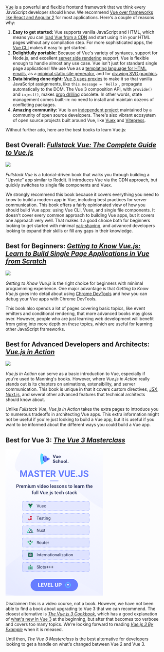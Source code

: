 [Vue](https://vuejs.org/) is a powerful and flexible frontend framework that we think
every JavaScript developer should know. We recommend [Vue over frameworks like React and Angular 2](https://www.getrevue.co/profile/masteringjs/issues/5-reasons-why-vue-is-better-than-react-247970) for most applications. Here's a couple of reasons why:

1. **Easy to get started:** Vue supports vanilla JavaScript and HTML, which means you can [load Vue from a CDN](https://masteringjs.io/tutorials/vue/cdn) and start using it in your HTML pages without any compilation step. For more sophisticated apps, the [Vue CLI](/tutorials/vue/cli) makes it easy to get started.
2. **Delightfully portable:** Because of Vue's variety of syntaxes, support for Node.js, and excellent [server side rendering](/tutorials/vue/ssr) support, Vue is flexible enough to handle almost any use case. Vue isn't just for standard single page applications! We use Vue as a [templating language for HTML emails](https://www.getrevue.co/profile/masteringjs/issues/converting-vanilla-html-to-vue-242335), as a [minimal static site generator](http://thecodebarbarian.com/using-vue-as-a-node-js-static-site-generator.html), and for [drawing SVG graphics](/tutorials/vue/svg).
3. **Data binding done right:** [Vue 3 uses proxies](https://www.getrevue.co/profile/masteringjs/issues/lessons-from-upgrading-to-vue-3-300088) to make it so that vanilla JavaScript assignments, like `this.message = 'Hello'`, propagate automatically to the DOM. The Vue 3 composition API, with `provide()` and `inject()`, makes [prop drilling](https://kentcdodds.com/blog/prop-drilling) obsolete. In other words, state management comes built-in: no need to install and maintain dozens of conflicting packages.
4. **Amazing community:** Vue is an [independent project](https://www.getrevue.co/profile/masteringjs/issues/the-benefits-of-indie-open-source-software-222278) maintained by a community of open source developers. There's also vibrant ecosystem of open source projects built around Vue, like [Vuex](http://npmjs.com/package/vuex) and [Vitepress](https://www.npmjs.com/package/vitepress).

Without further ado, here are the best books to learn Vue.js:

## Best Overall: [_Fullstack Vue: The Complete Guide to Vue.js_](https://www.amazon.com/gp/product/1987595297/ref=as_li_tl?ie=UTF8&camp=1789&creative=9325&creativeASIN=1987595297&linkCode=as2&tag=codebarbarian-20&linkId=7eebd267324f4c5d2716ca0d72358f24)

<div class="image-pull-left">
<a target="_blank"  href="https://www.amazon.com/gp/product/1987595297/ref=as_li_tl?ie=UTF8&camp=1789&creative=9325&creativeASIN=1987595297&linkCode=as2&tag=codebarbarian-20&linkId=7eebd267324f4c5d2716ca0d72358f24"><img border="0" src="//ws-na.amazon-adsystem.com/widgets/q?_encoding=UTF8&MarketPlace=US&ASIN=1987595297&ServiceVersion=20070822&ID=AsinImage&WS=1&Format=_SL250_&tag=codebarbarian-20"></a>
</div>

_Fullstack Vue_ is a tutorial-driven book that walks you through building a "Upvote" app similar to Reddit. It introduces Vue via the CDN approach, but quickly switches to single file components and Vuex.

We strongly recommend this book because it covers everything you need to know to build a modern app in Vue, including best practices for server communication. This book offers a fairly opinionated view of how you should build Vue apps: using Vue CLI, Vuex, and single file components. It doesn't cover every common approach to building Vue apps, but it covers one approach very well. That makes it a good choice both for beginners looking to get started with minimal [yak-shaving](https://americanexpress.io/yak-shaving/), and advanced developers looking to expand their skills or fill any gaps in their knowledge.

<div style="clear: both"></div>

## Best for Beginners: [_Getting to Know Vue.js: Learn to Build Single Page Applications in Vue from Scratch_](https://www.amazon.com/gp/product/1484237803/ref=as_li_tl?ie=UTF8&camp=1789&creative=9325&creativeASIN=1484237803&linkCode=as2&tag=codebarbarian-20&linkId=28b566f9dbc8f765c821ee669779b500)

<div class="image-pull-left">
<a target="_blank"  href="https://www.amazon.com/gp/product/1484237803/ref=as_li_tl?ie=UTF8&camp=1789&creative=9325&creativeASIN=1484237803&linkCode=as2&tag=codebarbarian-20&linkId=28b566f9dbc8f765c821ee669779b500"><img border="0" src="//ws-na.amazon-adsystem.com/widgets/q?_encoding=UTF8&MarketPlace=US&ASIN=1484237803&ServiceVersion=20070822&ID=AsinImage&WS=1&Format=_SL250_&tag=codebarbarian-20" ></a>
</div>

_Getting to Know Vue.js_ is the right choice for beginners with minimal programming experience. One major advantage is that _Getting to Know Vue.js_ goes into detail about using [Chrome DevTools](https://developers.google.com/web/tools/chrome-devtools) and how you can debug your Vue apps with Chrome DevTools.

This book also spends a lot of pages covering basic topics, like event emitters and conditional rendering, that more advanced books may gloss over. However, people who are just learning web development will benefit from going into more depth on these topics, which are useful for learning other
JavaScript frameworks.

<div style="clear: both"></div>

## Best for Advanced Developers and Architects: [_Vue.js in Action_](https://www.amazon.com/gp/product/1617294624/ref=as_li_tl?ie=UTF8&camp=1789&creative=9325&creativeASIN=1617294624&linkCode=as2&tag=codebarbarian-20&linkId=2fa22e3279c6d1c6b4c5916da26effff) 

<div class="image-pull-left">
<a target="_blank"  href="https://www.amazon.com/gp/product/1617294624/ref=as_li_tl?ie=UTF8&camp=1789&creative=9325&creativeASIN=1617294624&linkCode=as2&tag=codebarbarian-20&linkId=2fa22e3279c6d1c6b4c5916da26effff"><img border="0" src="//ws-na.amazon-adsystem.com/widgets/q?_encoding=UTF8&MarketPlace=US&ASIN=1617294624&ServiceVersion=20070822&ID=AsinImage&WS=1&Format=_SL250_&tag=codebarbarian-20" ></a>
</div>

_Vue.js in Action_ can serve as a basic introduction to Vue, especially if you're used to Manning's books. However, where _Vue.js in Action_ really stands out is its chapters on animations, extensibility, and server communication. This book is unique in that it covers custom directives, [JSX](https://thecodebarbarian.com/overview-of-jsx-with-non-react-examples.html), [Nuxt.js](https://nuxtjs.org/), and several other advanced features that technical architects should know about.

Unlike _Fullstack Vue_, _Vue.js in Action_ takes the extra pages to introduce you to numerous tradeoffs in architecting Vue apps. This extra information might not be useful if you're just looking to build a Vue app, but it is useful if you want to be informed about the different ways you could build a Vue app.

<div style="clear: both"></div>

## Best for Vue 3: [_The Vue 3 Masterclass_](https://vueschool.io/the-vuejs-master-class/?friend=mongoose)

<div class="image-pull-left">
<a target="_blank"  href="https://vueschool.io/the-vuejs-master-class/?friend=mongoose"><img border="0" src="/assets/images/vueschool_320x480_light.png" ></a>
</div>

Disclaimer: this is a video course, not a book. However, we have not been able to find a book about upgrading to Vue 3 that we can recommend. The closest alternative is [_The Vue.js 3 Cookbook_](https://www.amazon.com/gp/product/B08CY3Y8PK/ref=as_li_tl?ie=UTF8&camp=1789&creative=9325&creativeASIN=B08CY3Y8PK&linkCode=as2&tag=codebarbarian-20&linkId=cf512d4801953b6a5a3ed602b06d58a9), which has a good explanation of [what's new in Vue 3](/tutorials/vue/vue-3) at the beginning, but after that becomes too verbose and covers too many topics. We're looking forward to reading [_Vue.js 3 By Example_](https://www.amazon.com/gp/product/1838826343/ref=as_li_tl?ie=UTF8&camp=1789&creative=9325&creativeASIN=1838826343&linkCode=as2&tag=codebarbarian-20&linkId=ff85b329c735d1aac33e957e439c3e1c) when it is released.

Until then, _The Vue 3 Masterclass_ is the best alternative for developers looking to get a handle on what's changed between Vue 2 and Vue 3.

<div style="clear: both"></div>